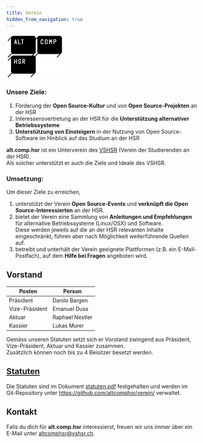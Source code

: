 ```yaml
---
title: Verein
hidden_from_navigation: true
---
```


![alt.comp.hsr Logo](/assets/logo.png)

### Unsere Ziele:

1. Förderung der **Open Source-Kultur** und von **Open Source-Projekten** an der HSR
2. Interessensvertretung an der HSR für die **Unterstützung alternativer Betriebssysteme**
3. **Unterstützung von Einsteigern** in der Nutzung von Open Source-Software im Hinblick auf das Studium an der HSR

**alt.comp.hsr** ist ein Unterverein des [VSHSR](http://www.vshsr.ch/) (Verein der Studierenden an der HSR).  
Als solcher unterstützt er auch die Ziele und Ideale des VSHSR.


### Umsetzung:

Um dieser Ziele zu erreichen, 

1. unterstützt der Verein **Open Source-Events** und **verknüpft die Open Source-Interessierten** an der HSR.
2. bietet der Verein eine Sammlung von **Anleitungen und Empfehlungen** für alternative Betriebssysteme (Linux/OSX) und Software.  
   Diese werden jeweils auf die an der HSR relevanten Inhalte eingeschränkt, führen aber nach Möglichkeit weiterführende Quellen auf.
3. betreibt und unterhält der Verein geeignete Plattformen (z.B. ein E-Mail-Postfach), auf dem **Hilfe bei Fragen** angeboten wird.


## Vorstand

Posten | Person
------ | ------
Präsident | Danilo Bargen
Vize-Präsident | Emanuel Duss
Aktuar  | Raphael Nestler
Kassier | Lukas Murer 

Gemäss unseren Statuten setzt sich er Vorstand zwingend aus Präsident, Vize-Präsident, Aktuar und Kassier zusammen.  
Zusätzlich können noch bis zu 4 Beisitzer besetzt werden. 

## [Statuten](statuten.pdf)

Die Statuten sind im Dokument [statuten.pdf](/asstes/verein/statuten.pdf) festgehalten und werden im Git-Repository unter <https://github.com/altcomphsr/verein/> verwaltet.

## Kontakt

Falls du dich für **alt.comp.hsr** interessierst, freuen wir uns immer über ein E-Mail unter <altcomphsr@vshsr.ch>.
